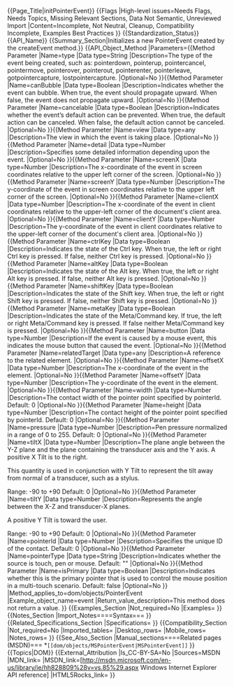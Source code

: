 {{Page_Title|initPointerEvent}}
{{Flags
|High-level issues=Needs Flags, Needs Topics, Missing Relevant Sections, Data Not Semantic, Unreviewed Import
|Content=Incomplete, Not Neutral, Cleanup, Compatibility Incomplete, Examples Best Practices
}}
{{Standardization_Status}}
{{API_Name}}
{{Summary_Section|Initializes a new PointerEvent created by the createEvent method.}}
{{API_Object_Method
|Parameters={{Method Parameter
|Name=type
|Data type=String
|Description=The type of the event being created, such as: pointerdown, pointerup, pointercancel, pointermove, pointerover, pointerout, pointerenter, pointerleave, gotpointercapture, lostpointercapture.
|Optional=No
}}{{Method Parameter
|Name=canBubble
|Data type=Boolean
|Description=Indicates whether the event can bubble.
When true, the event should propagate upward. 
When false, the event does not propagate upward.
|Optional=No
}}{{Method Parameter
|Name=cancelable
|Data type=Boolean
|Description=Indicates whether the event’s default action can be prevented.
When true, the default action can be canceled. 
When false, the default action cannot be canceled.
|Optional=No
}}{{Method Parameter
|Name=view
|Data type=any
|Description=The view in which the event is taking place.
|Optional=No
}}{{Method Parameter
|Name=detail
|Data type=Number
|Description=Specifies some detailed information depending upon the event.
|Optional=No
}}{{Method Parameter
|Name=screenX
|Data type=Number
|Description=The x-coordinate of the event in screen coordinates relative to the upper left corner of the screen.
|Optional=No
}}{{Method Parameter
|Name=screenY
|Data type=Number
|Description=The y-coordinate of the event in screen coordinates relative to the upper left corner of the screen.
|Optional=No
}}{{Method Parameter
|Name=clientX
|Data type=Number
|Description=The x-coordinate of the event in client coordinates relative to the upper-left corner of the document's client area.
|Optional=No
}}{{Method Parameter
|Name=clientY
|Data type=Number
|Description=The y-coordinate of the event in client coordinates relative to the upper-left corner of the document's client area.
|Optional=No
}}{{Method Parameter
|Name=ctrlKey
|Data type=Boolean
|Description=Indicates the state of the Ctrl key.
When true, the left or right Ctrl key is pressed. 
If false, neither Ctrl key is pressed.
|Optional=No
}}{{Method Parameter
|Name=altKey
|Data type=Boolean
|Description=Indicates the state of the Alt key.
When true, the left or right Alt key is pressed. 
If false, neither Alt key is pressed.
|Optional=No
}}{{Method Parameter
|Name=shiftKey
|Data type=Boolean
|Description=Indicates the state of the Shift key.
When true, the left or right Shift key is pressed. 
If false, neither Shift key is pressed.
|Optional=No
}}{{Method Parameter
|Name=metaKey
|Data type=Boolean
|Description=Indicates the state of the Meta/Command key.
If true, the left or right Meta/Command key is pressed. 
If false
neither Meta/Command key is pressed.
|Optional=No
}}{{Method Parameter
|Name=button
|Data type=Number
|Description=If the event is caused by a mouse event, this indicates the mouse button that caused the event.
|Optional=No
}}{{Method Parameter
|Name=relatedTarget
|Data type=any
|Description=A reference to the related element.
|Optional=No
}}{{Method Parameter
|Name=offsetX
|Data type=Number
|Description=The x-coordinate of the event in the element.
|Optional=No
}}{{Method Parameter
|Name=offsetY
|Data type=Number
|Description=The y-coordinate of the event in the element.
|Optional=No
}}{{Method Parameter
|Name=width
|Data type=Number
|Description=The contact width of the pointer point specified by pointerId. Default: 0
|Optional=No
}}{{Method Parameter
|Name=height
|Data type=Number
|Description=The contact height of the pointer point specified by pointerId. Default: 0
|Optional=No
}}{{Method Parameter
|Name=pressure
|Data type=Number
|Description=Pen pressure normalized in a range of 0 to 255. Default: 0
|Optional=No
}}{{Method Parameter
|Name=tiltX
|Data type=Number
|Description=The plane angle between the Y-Z plane and the plane containing the transducer axis and the Y axis.  A positive X Tilt is to the right.

This quantity is used in conjunction with Y Tilt to represent the tilt away from normal of a transducer, such as a stylus.

Range: -90 to +90
Default: 0
|Optional=No
}}{{Method Parameter
|Name=tiltY
|Data type=Number
|Description=Represents the angle between the X-Z and transducer-X planes. 

A positive Y Tilt is toward the user.

Range: -90 to +90
Default: 0
|Optional=No
}}{{Method Parameter
|Name=pointerId
|Data type=Number
|Description=Specifies the unique ID of the contact. Default: 0
|Optional=No
}}{{Method Parameter
|Name=pointerType
|Data type=String
|Description=Indicates whether the source is touch, pen or mouse. Default: ""
|Optional=No
}}{{Method Parameter
|Name=isPrimary
|Data type=Boolean
|Description=Indicates whether this is the primary pointer that is used to control the mouse position in a multi-touch scenario. Default: false
|Optional=No
}}
|Method_applies_to=dom/objects/PointerEvent
|Example_object_name=event
|Return_value_description=This method does not return a value.
}}
{{Examples_Section
|Not_required=No
|Examples=
}}
{{Notes_Section
|Import_Notes====Syntax===
}}
{{Related_Specifications_Section
|Specifications=
}}
{{Compatibility_Section
|Not_required=No
|Imported_tables=
|Desktop_rows=
|Mobile_rows=
|Notes_rows=
}}
{{See_Also_Section
|Manual_sections====Related pages (MSDN)===
*<code>[[dom/objects/MSPointerEvent|MSPointerEvent]]</code>
}}
{{Topics|DOM}}
{{External_Attribution
|Is_CC-BY-SA=No
|Sources=MSDN
|MDN_link=
|MSDN_link=[http://msdn.microsoft.com/en-us/library/ie/hh828809%28v=vs.85%29.aspx Windows Internet Explorer API reference]
|HTML5Rocks_link=
}}